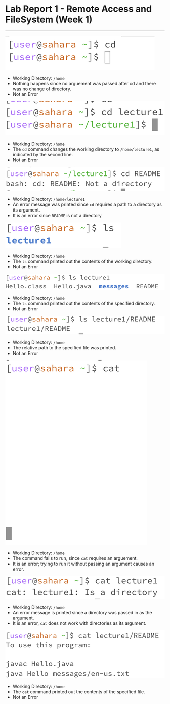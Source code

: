 
# Lab Report 1 - Remote Access and FileSystem (Week 1)
***

![Image](lab-report-1a.png)
* Working Directory: ```/home```
* Nothing happens since no arguement was passed after cd and there was no change of directory.
* Not an Error

![Image](lab-report-1b.png)
* Working Directory: ```/home```
* The ```cd``` command changes the working directory to ```/home/lecture1```, as indicated by the second line.
* Not an Error

![Image](lab-report-1c.png)
* Working Directory: ```/home/lecture1```
* An error message was printed since ```cd``` requires a path to a directory as its argument.
* It is an error since ```README``` is not a directory

![Image](lab-report-1d.png)
* Working Directory: ```/home```
* The ```ls``` command printed out the contents of the working directory.
* Not an Error

![Image](lab-report-1e.png)
* Working Directory: ```/home```
* The ```ls``` command printed out the contents of the specified directory.
* Not an Error

![Image](lab-report-1f.png)
* Working Directory: ```/home```
* The relative path to the specified file was printed.
* Not an Error

![Image](lab-report-1g.png)
* Working Directory: ```/home```
* The command fails to run, since ```cat``` requires an arguement.
* It is an error; trying to run it without passing an argument causes an error.

![Image](lab-report-1h.png)
* Working Directory: ```/home```
* An error message is printed since a directory was passed in as the argument.
* It is an error, ```cat``` does not work with directories as its argument.

![Image](lab-report-1i.png)
* Working Directory: ```/home```
* The ```cat``` command printed out the contents of the specified file.
* Not an Error

